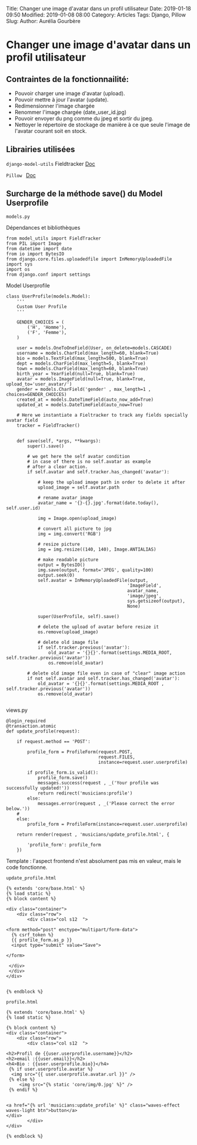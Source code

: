 Title: Changer une image d'avatar dans un profil utilisateur
Date: 2019-01-18 09:50
Modified: 2019-01-08 08:00
Category: Articles
Tags: Django, Pillow
Slug: 
Author: Aurélia Gourbère


# Changer une image d'avatar dans un profil utilisateur

## Contraintes de la fonctionnailité:

* Pouvoir charger une image d'avatar (upload).
* Pouvoir mettre à jour l'avatar (update).
* Redimensionner l'image chargée
* Renommer l'image chargée (date_user_id.jpg)
* Pouvoir envoyer du png comme du jpeg et sortir du jpeg.
* Nettoyer le répertoire de stockage de manière à ce que seule l'image de l'avatar courant soit en stock.

## Librairies utilisées

```django-model-utils``` Fieldtracker [ Doc](https://django-model-utils.readthedocs.io/en/latest/utilities.html)

```Pillow ``` [Doc](https://pillow.readthedocs.io/en/stable/)

## Surcharge de la méthode save() du Model Userprofile


``` models.py ``` 

Dépendances et bibliothèques

```
from model_utils import FieldTracker
from PIL import Image
from datetime import date
from io import BytesIO
from django.core.files.uploadedfile import InMemoryUploadedFile
import sys
import os
from django.conf import settings

```
Model Userprofile

```
class UserProfile(models.Model):
    '''
    Custom User Profile
    '''

    GENDER_CHOICES = (
        ('H', 'Homme'),
        ('F', 'Femme'),
    )

    user = models.OneToOneField(User, on_delete=models.CASCADE)
    username = models.CharField(max_length=60, blank=True)
    bio = models.TextField(max_length=500, blank=True)
    dept = models.CharField(max_length=5, blank=True)
    town = models.CharField(max_length=60, blank=True)
    birth_year = YearField(null=True, blank=True)
    avatar = models.ImageField(null=True, blank=True, upload_to='user_avatar/')
    gender = models.CharField('gender' , max_length=1 , choices=GENDER_CHOICES)
    created_at = models.DateTimeField(auto_now_add=True)
    updated_at = models.DateTimeField(auto_now=True)

    # Here we instantiate a Fieltracker to track any fields specially avatar field
    tracker = FieldTracker()
    
```    
```
    def save(self, *args, **kwargs):
        super().save()

        # we get here the self avatar condition
        # in case of there is no self.avatar as example
        # after a clear action.
        if self.avatar and self.tracker.has_changed('avatar'):

            # keep the upload image path in order to delete it after
            upload_image = self.avatar.path

            # rename avatar image
            avatar_name = '{}-{}.jpg'.format(date.today(), self.user.id)

            img = Image.open(upload_image)

            # convert all picture to jpg
            img = img.convert('RGB')

            # resize picture
            img = img.resize((140, 140), Image.ANTIALIAS)

            # make readable picture
            output = BytesIO()
            img.save(output, format='JPEG', quality=100)
            output.seek(0)
            self.avatar = InMemoryUploadedFile(output,
                                              'ImageField',
                                              avatar_name,
                                              'image/jpeg',
                                              sys.getsizeof(output),
                                              None)

            super(UserProfile, self).save()

			# delete the upload of avatar before resize it
            os.remove(upload_image)

            # delete old image file
            if self.tracker.previous('avatar'):
                old_avatar = '{}{}'.format(settings.MEDIA_ROOT, self.tracker.previous('avatar'))
                os.remove(old_avatar)

        # delete old image file even in case of "clear" image action
        if not self.avatar and self.tracker.has_changed('avatar'):
            old_avatar = '{}{}'.format(settings.MEDIA_ROOT , self.tracker.previous('avatar'))
            os.remove(old_avatar)
            
```            

views.py

```
@login_required
@transaction.atomic
def update_profile(request):

    if request.method == 'POST':

        profile_form = ProfileForm(request.POST,
                                   request.FILES,
                                   instance=request.user.userprofile)

        if profile_form.is_valid():
            profile_form.save()
            messages.success(request , _('Your profile was successfully updated!'))
            return redirect('musicians:profile')
        else:
            messages.error(request , _('Please correct the error below.'))
    #
    else:
        profile_form = ProfileForm(instance=request.user.userprofile)

    return render(request , 'musicians/update_profile.html', {

        'profile_form': profile_form
    })
```
    
Template : l'aspect frontend n'est absolument pas mis en valeur, mais le code fonctionne.

``` update_profile.html ```

```
{% extends 'core/base.html' %}
{% load static %}
{% block content %}

<div class="container">
    <div class="row">
        <div class="col s12  ">

<form method="post" enctype="multipart/form-data">
  {% csrf_token %}
  {{ profile_form.as_p }}
  <input type="submit" value="Save">

</form>

 </div>
 </div>
</div>


{% endblock %}
```

``` profile.html ```

```
{% extends 'core/base.html' %}
{% load static %}

{% block content %}
<div class="container">
    <div class="row">
        <div class="col s12  ">

<h2>Profil de {{user.userprofile.username}}</h2>
<h2>email :{{user.email}}</h2>
<h4>Bio : {{user.userprofile.bio}}</h4>
 {% if user.userprofile.avatar %}
  <img src="{{ user.userprofile.avatar.url }}" />
 {% else %}
     <img src="{% static 'core/img/0.jpg' %}" />
 {% endif %}


<a href="{% url 'musicians:update_profile' %}" class="waves-effect waves-light btn">button</a>
</div>
        </div>
</div>

{% endblock %}

```
  